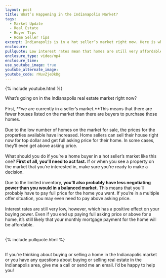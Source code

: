 ```yaml
---
layout: post
title: What’s Happening in the Indianapolis Market?
tags:
  - Market Update
  - Real Estate
  - Buyer Tips
  - Home Seller Tips
excerpt: Indianapolis is in a hot seller’s market right now. Here is what that means for home buyers and sellers.
enclosure:
pullquote: Low interest rates mean that homes are still very affordable.
enclosure_type: video/mp4
enclosure_time:
use_youtube_image: true
youtube_alternate_image:
youtube_code: rNuvZjeDkDg
---
```



{% include youtube.html %}

What’s going on in the Indianapolis real estate market right now?
<br>&nbsp;
<br>First, **we are currently in a seller’s market.**This means that there are fewer houses listed on the market than there are buyers to purchase those homes.
<br>&nbsp;
<br>Due to the low number of homes on the market for sale, the prices for the properties available have increased. Home sellers can sell their house right now for top dollar and get full asking price for their home. In some cases, they’ll even get above asking price.
<br>&nbsp;
<br>What should you do if you’re a home buyer in a hot seller’s market like this one? **First of all, you’ll need to act fast.** If or when you see a property on the market that you’re interested in, make sure you’re ready to make a decision.
<br>&nbsp;
<br>Due to the limited inventory, **you’ll also probably have less negotiating power than you would in a balanced market.** This means that you’ll probably have to pay full price for the home you want. If you’re in a multiple offer situation, you may even need to pay above asking price.
<br>&nbsp;
<br>Interest rates are still very low, however, which has a positive effect on your buying power. Even if you end up paying full asking price or above for a home, it’s still likely that your monthly mortgage payment for the home will be affordable.

<br>{% include pullquote.html %}

<br>If you’re thinking about buying or selling a home in the Indianapolis market or you have any questions about buying or selling real estate in the Indianapolis area, give me a call or send me an email. I’d be happy to help you!